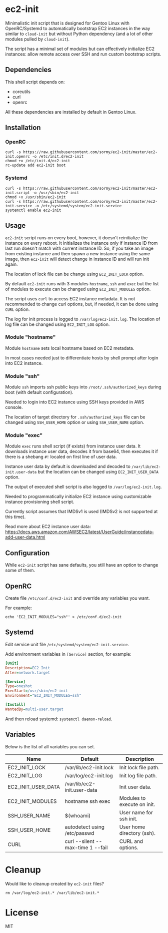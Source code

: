 # ec2-init

Minimalistic init script that is designed for Gentoo Linux with OpenRC/Systemd to
automatically bootstrap EC2 instances in the way similar to `cloud-init` but
without Python dependency (and a lot of other modules pulled by `cloud-init`).

The script has a minimal set of modules but can effectively initialize EC2
instances: allow remote access over SSH and run custom bootstrap scripts.

## Dependencies

This shell script depends on:

- coreutils
- curl
- openrc

All these dependencies are installed by default in Gentoo Linux.

## Installation

### OpenRC

```shell
curl -s https://raw.githubusercontent.com/sormy/ec2-init/master/ec2-init.openrc -o /etc/init.d/ec2-init
chmod +x /etc/init.d/ec2-init
rc-update add ec2-init boot
```

### Systemd

```shell
curl -s https://raw.githubusercontent.com/sormy/ec2-init/master/ec2-init.script -o /usr/sbin/ec2-init
chmod +x /usr/sbin/ec2-init
curl -s https://raw.githubusercontent.com/sormy/ec2-init/master/ec2-init.service -o /etc/systemd/system/ec2-init.service
systemctl enable ec2-init
```

## Usage

`ec2-init` script runs on every boot, however, it doesn't reinitialize the
instance on every reboot. It initializes the instance only if instance ID from
last run doesn't match with current instance ID. So, if you take an image from
existing instance and then spawn a new instance using the same image, then
`ec2-init` will detect change in instance ID and will run init again.

The location of lock file can be change using `EC2_INIT_LOCK` option.

By default `ec2-init` runs with 3 modules `hostname`, `ssh` and `exec` but
the list of modules to execute can be changed using `EC2_INIT_MODULES` option.

The script uses `curl` to access EC2 instance metadata. It is not recommended
to change curl options, but, if needed, it can be done using `CURL` option.

The log for init process is logged to `/var/log/ec2-init.log`.
The location of log file can be changed using `EC2_INIT_LOG` option.

### Module "hostname"

Module `hostname` sets local hostname based on EC2 metadata.

In most cases needed just to differentiate hosts by shell prompt after login
into EC2 instance.

### Module "ssh"

Module `ssh` imports ssh public keys into `/root/.ssh/authorized_keys` during
boot (with default configuration).

Needed to login into EC2 instance using SSH keys provided in AWS console.

The location of target directory for `.ssh/authorized_keys` file can be changed
using `SSH_USER_HOME` option or using `SSH_USER_NAME` option.

### Module "exec"

Module `exec` runs shell script (if exists) from instance user data. It downloads
instance user data, decodes it from base64, then executes it if there is a
shebang `#!` localed on first line of user data.

Instance user data by default is downloaded and decoded to
`/var/lib/ec2-init.user-data` but the location can be changed using
`EC2_INIT_USER_DATA` option.

The output of executed shell script is also logged to `/var/log/ec2-init.log`.

Needed to programmatically initialize EC2 instance using customizable instance
provisioning shell script.

Currently script assumes that IMDSv1 is used (IMDSv2 is not supported at this time).

Read more about EC2 instance user data:
<https://docs.aws.amazon.com/AWSEC2/latest/UserGuide/instancedata-add-user-data.html>

## Configuration

While `ec2-init` script has sane defaults, you still have an option to change
some of them.

## OpenRC

Create file `/etc/conf.d/ec2-init` and override any variables you want.

For example:

```shell
echo 'EC2_INIT_MODULES="ssh"' > /etc/conf.d/ec2-init
```

## Systemd

Edit service unit file `/etc/systemd/system/ec2-init.service`.

Add environment variables in `[Service]` section, for example:

```ini
[Unit]
Description=EC2 Init
After=network.target

[Service]
Type=oneshot
ExecStart=/usr/sbin/ec2-init
Environment="EC2_INIT_MODULES=ssh"

[Install]
WantedBy=multi-user.target
```

And then reload systemd: `systemctl daemon-reload`.

## Variables

Below is the list of all variables you can set.

| Name                   | Default                           | Description                  |
|------------------------|-----------------------------------|------------------------------|
| EC2_INIT_LOCK          | /var/lib/ec2-init.lock            | Init lock file path.         |
| EC2_INIT_LOG           | /var/log/ec2-init.log             | Init log file path.          |
| EC2_INIT_USER_DATA     | /var/lib/ec2-init.user-data       | Init user data.              |
| EC2_INIT_MODULES       | hostname ssh exec                 | Modules to execute on init.  |
| SSH_USER_NAME          | $(whoami)                         | User name for ssh init.      |
| SSH_USER_HOME          | autodetect using /etc/passwd      | User home directory (ssh).   |
| CURL                   | curl --silent --max-time 1 --fail | CURL and options.            |

# Cleanup

Would like to cleanup created by `ec2-init` files?

```shell
rm /var/log/ec2-init.* /var/lib/ec2-init.*
```

# License

MIT

